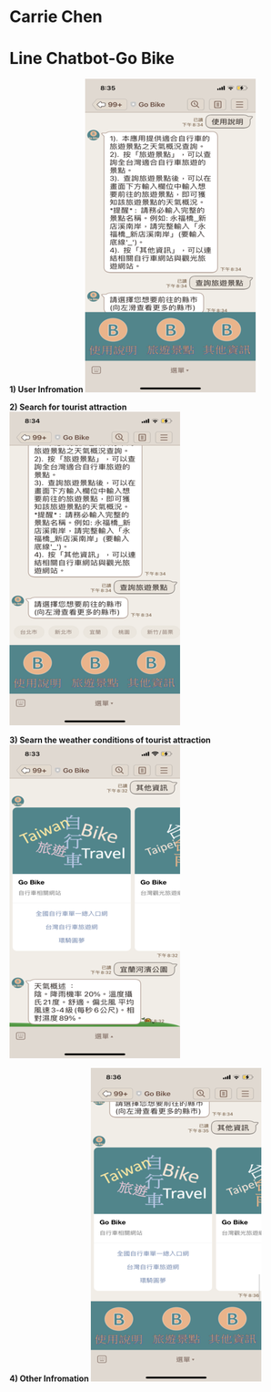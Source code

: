 # Carrie Chen

# Line Chatbot-Go Bike




**1) User Infromation** ![image](https://github.com/cywcarrie/Carrie_Line-Chatbot_Portfolio/blob/main/IMG_3078.png)

**2) Search for tourist attraction** ![image](https://github.com/cywcarrie/Carrie_Line-Chatbot_Portfolio/blob/main/IMG_3077.png)

**3) Searn the weather conditions of tourist attraction** ![image](https://github.com/cywcarrie/Carrie_Line-Chatbot_Portfolio/blob/main/IMG_3073%20(7).png)

**4) Other Infromation** ![image](https://github.com/cywcarrie/Carrie_Line-Chatbot_Portfolio/blob/main/IMG_3079.png)


